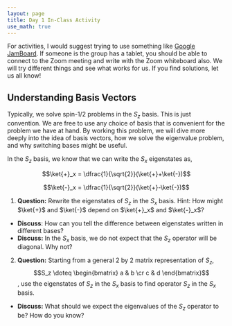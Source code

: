 ```yaml
---
layout: page
title: Day 1 In-Class Activity
use_math: true
---
```


For activities, I would suggest trying to use something like [Google JamBoard](https://jamboard.google.com/). If someone is the group has a tablet, you should be able to connect to the Zoom meeting and write with the Zoom whiteboard also. We will try different things and see what works for us. If you find solutions, let us all know!

## Understanding Basis Vectors

Typically, we solve spin-1/2 problems in the $S_z$ basis. This is just convention. We are free to use any choice of basis that is convenient for the problem we have at hand. By working this problem, we will dive more deeply into the idea of basis vectors, how we solve the eigenvalue problem, and why switching bases might be useful.

In the $S_z$ basis, we know that we can write the $S_x$ eigenstates as,

$$\ket{+}_x = \dfrac{1}{\sqrt{2}}(\ket{+}+\ket{-})$$

$$\ket{-}_x = \dfrac{1}{\sqrt{2}}(\ket{+}-\ket{-})$$

1. **Question:** Rewrite the eigenstates of $S_z$ in the $S_x$ basis. Hint: How might $\ket{+}$ and $\ket{-}$ depend on $\ket{+}_x$ and $\ket{-}_x$?
  * **Discuss**: How can you tell the difference between eigenstates written in different bases?
  * **Discuss:** In the $S_x$ basis, we do not expect that the $S_z$ operator will be diagonal. Why not?
2. **Question:** Starting from a general 2 by 2 matrix representation of $S_z$, $$S_z \doteq \begin{bmatrix} a & b \cr c & d \end{bmatrix}$$, use the eigenstates of $S_z$ in the $S_x$ basis to find operator $S_z$ in the $S_x$ basis.
  * **Discuss:** What should we expect the eigenvalues of the $S_z$ operator to be? How do you know?
